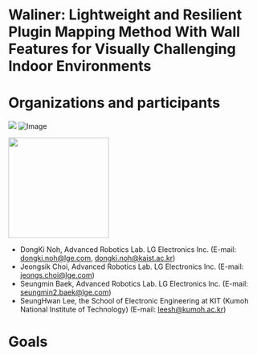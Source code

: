 # Waliner: Lightweight and Resilient Plugin Mapping Method With Wall Features for Visually Challenging Indoor Environments

# Organizations and participants
 ![](https://www.lge.co.kr/lgekor/asset/company/images/about/ci_img03.jpg)
 ![Image](https://github.com/user-attachments/assets/1b1c1e71-c8ec-4f00-a9ed-2debe772af98)

 <img src="https://github.com/user-attachments/assets/1b1c1e71-c8ec-4f00-a9ed-2debe772af98" width="200" height="200"/>
 
* DongKi Noh, Advanced Robotics Lab. LG Electronics Inc. (E-mail: dongki.noh@lge.com, dongki.noh@kaist.ac.kr)
* Jeongsik Choi, Advanced Robotics Lab. LG Electronics Inc. (E-mail: jeongs.choi@lge.com)
* Seungmin Baek, Advanced Robotics Lab. LG Electronics Inc. (E-mail: seungmin2.baek@lge.com)
* SeungHwan Lee, the School of Electronic Engineering at KIT (Kumoh National Institute of Technology) (E-mail: leesh@kumoh.ac.kr)


# Goals
